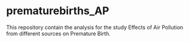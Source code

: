 # prematurebirths_AP
This repository contain the analysis for the study Effects of Air Pollution from different sources on Premature Birth.  
